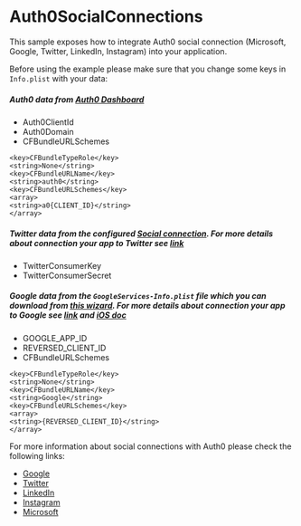 # Auth0SocialConnections

This sample exposes how to integrate Auth0 social connection (Microsoft, Google, Twitter, LinkedIn, Instagram) into your application.


Before using the example please make sure that you change some keys in `Info.plist` with your data:

##### Auth0 data from [Auth0 Dashboard](https://manage.auth0.com/#/applications)
- Auth0ClientId
- Auth0Domain
- CFBundleURLSchemes

```
<key>CFBundleTypeRole</key>
<string>None</string>
<key>CFBundleURLName</key>
<string>auth0</string>
<key>CFBundleURLSchemes</key>
<array>
<string>a0{CLIENT_ID}</string>
</array>
```

##### Twitter data from the configured [Social connection](https://manage.auth0.com/#/connections/social). For more details about connection your app to Twitter see [link](https://auth0.com/docs/connections/social/twitter)
- TwitterConsumerKey
- TwitterConsumerSecret

##### Google data from the `GoogleServices-Info.plist` file which you can download from [this wizard](https://developers.google.com/mobile/add?platform=ios). For more details about connection your app to Google see [link](https://auth0.com/docs/connections/social/google) and [iOS doc](https://auth0.com/docs/libraries/lock-ios/native-social-authentication#google)
- GOOGLE_APP_ID
- REVERSED_CLIENT_ID
- CFBundleURLSchemes

```
<key>CFBundleTypeRole</key>
<string>None</string>
<key>CFBundleURLName</key>
<string>Google</string>
<key>CFBundleURLSchemes</key>
<array>
<string>{REVERSED_CLIENT_ID}</string>
</array>
```

For more information about social connections with Auth0 please check the following links:

* [Google](https://auth0.com/docs/connections/social/google)
* [Twitter](http://docs.aws.amazon.com/mobile/sdkforios/developerguide/)
* [LinkedIn](https://auth0.com/docs/connections/social/linkedin)
* [Instagram](https://auth0.com/docs/connections/social/instagram)
* [Microsoft](https://auth0.com/docs/connections/social/microsoft-account)

